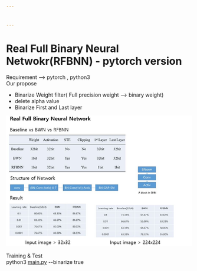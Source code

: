 ```yaml
---


---
```


<h1 id="real-full-binary-neural-netwokrrfbnn---pytorch-version">Real Full Binary Neural Netwokr(RFBNN) - pytorch version</h1>
<p>Requirement --&gt; pytorch , python3<br>
Our propose</p>
<ul>
<li>Binarize Weight filter( Full precision weight --&gt; binary weight)</li>
<li>delete alpha value</li>
<li>Binarize First and Last layer</li>
</ul>
<p><img alt="enter image description here" src="img.JPG"></p>
<p>Training &amp; Test<br>
python3 <a href="http://main.py">main.py</a> --binarize true</p>

